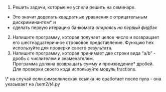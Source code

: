 1. Решить задачи, которые не успели решить на семинаре.
* Это значит доделать квадратные уравнения с  отрицательным дискриминантом* и
* сделать первую итерацию банкомата _опираясь на первый фидбэк_
2. Напишите программу, которая получает целое число и возвращает его шестнадцатеричное 
строковое представление. 
Функцию hex используйте для проверки своего результата.
3. Напишите программу, которая принимает две строки вида “a/b” - дробь с числителем и знаменателем.  
Программа должна возвращать сумму и произведение* дробей. Для проверки своего кода используйте модуль fractions.


\\* на случай если символическая ссылка не сработает после пула - она указывает на /sem2/t4.py
